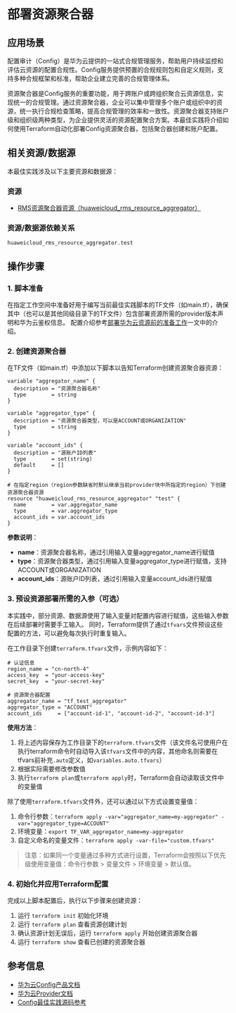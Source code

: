 # 部署资源聚合器

## 应用场景

配置审计（Config）是华为云提供的一站式合规管理服务，帮助用户持续监控和评估云资源的配置合规性。Config服务提供预置的合规规则包和自定义规则，支持多种合规框架和标准，帮助企业建立完善的合规管理体系。

资源聚合器是Config服务的重要功能，用于跨账户或跨组织聚合云资源信息，实现统一的合规管理。通过资源聚合器，企业可以集中管理多个账户或组织中的资源，统一执行合规检查策略，提高合规管理的效率和一致性。资源聚合器支持账户级和组织级两种类型，为企业提供灵活的资源配置聚合方案。本最佳实践将介绍如何使用Terraform自动化部署Config资源聚合器，包括聚合器创建和账户配置。

## 相关资源/数据源

本最佳实践涉及以下主要资源和数据源：

### 资源

- [RMS资源聚合器资源（huaweicloud_rms_resource_aggregator）](https://registry.terraform.io/providers/huaweicloud/huaweicloud/latest/docs/resources/rms_resource_aggregator)

### 资源/数据源依赖关系

```
huaweicloud_rms_resource_aggregator.test
```

## 操作步骤

### 1. 脚本准备

在指定工作空间中准备好用于编写当前最佳实践脚本的TF文件（如main.tf），确保其中（也可以是其他同级目录下的TF文件）包含部署资源所需的provider版本声明和华为云鉴权信息。
配置介绍参考[部署华为云资源前的准备工作](../introductions/prepare_before_deploy.md)一文中的介绍。

### 2. 创建资源聚合器

在TF文件（如main.tf）中添加以下脚本以告知Terraform创建资源聚合器资源：

```hcl
variable "aggregator_name" {
  description = "资源聚合器名称"
  type        = string
}

variable "aggregator_type" {
  description = "资源聚合器类型，可以是ACCOUNT或ORGANIZATION"
  type        = string
}

variable "account_ids" {
  description = "源账户ID列表"
  type        = set(string)
  default     = []
}

# 在指定region（region参数缺省时默认继承当前provider块中所指定的region）下创建资源聚合器资源
resource "huaweicloud_rms_resource_aggregator" "test" {
  name        = var.aggregator_name
  type        = var.aggregator_type
  account_ids = var.account_ids
}
```

**参数说明**：
- **name**：资源聚合器名称，通过引用输入变量aggregator_name进行赋值
- **type**：资源聚合器类型，通过引用输入变量aggregator_type进行赋值，支持ACCOUNT或ORGANIZATION
- **account_ids**：源账户ID列表，通过引用输入变量account_ids进行赋值

### 3. 预设资源部署所需的入参（可选）

本实践中，部分资源、数据源使用了输入变量对配置内容进行赋值，这些输入参数在后续部署时需要手工输入。
同时，Terraform提供了通过`tfvars`文件预设这些配置的方法，可以避免每次执行时重复输入。

在工作目录下创建`terraform.tfvars`文件，示例内容如下：

```hcl
# 认证信息
region_name = "cn-north-4"
access_key  = "your-access-key"
secret_key  = "your-secret-key"

# 资源聚合器配置
aggregator_name = "tf_test_aggregator"
aggregator_type = "ACCOUNT"
account_ids     = ["account-id-1", "account-id-2", "account-id-3"]
```

**使用方法**：

1. 将上述内容保存为工作目录下的`terraform.tfvars`文件（该文件名可使用户在执行terraform命令时自动导入该`tfvars`文件中的内容，其他命名则需要在tfvars前补充`.auto`定义，如`variables.auto.tfvars`）
2. 根据实际需要修改参数值
3. 执行`terraform plan`或`terraform apply`时，Terraform会自动读取该文件中的变量值

除了使用`terraform.tfvars`文件外，还可以通过以下方式设置变量值：

1. 命令行参数：`terraform apply -var="aggregator_name=my-aggregator" -var="aggregator_type=ACCOUNT"`
2. 环境变量：`export TF_VAR_aggregator_name=my-aggregator`
3. 自定义命名的变量文件：`terraform apply -var-file="custom.tfvars"`

> 注意：如果同一个变量通过多种方式进行设置，Terraform会按照以下优先级使用变量值：命令行参数 > 变量文件 > 环境变量 > 默认值。

### 4. 初始化并应用Terraform配置

完成以上脚本配置后，执行以下步骤来创建资源：

1. 运行 `terraform init` 初始化环境
2. 运行 `terraform plan` 查看资源创建计划
3. 确认资源计划无误后，运行 `terraform apply` 开始创建资源聚合器
4. 运行 `terraform show` 查看已创建的资源聚合器

## 参考信息

- [华为云Config产品文档](https://support.huaweicloud.com/rms/index.html)
- [华为云Provider文档](https://registry.terraform.io/providers/huaweicloud/huaweicloud/latest/docs)
- [Config最佳实践源码参考](https://github.com/huaweicloud/terraform-provider-huaweicloud/tree/master/examples/rms)
